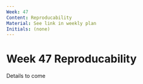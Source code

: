 ```yaml
---
Week: 47
Content: Reproducability
Material: See link in weekly plan
Initials: (none)
---
```


# Week 47 Reproducability

Details to come
